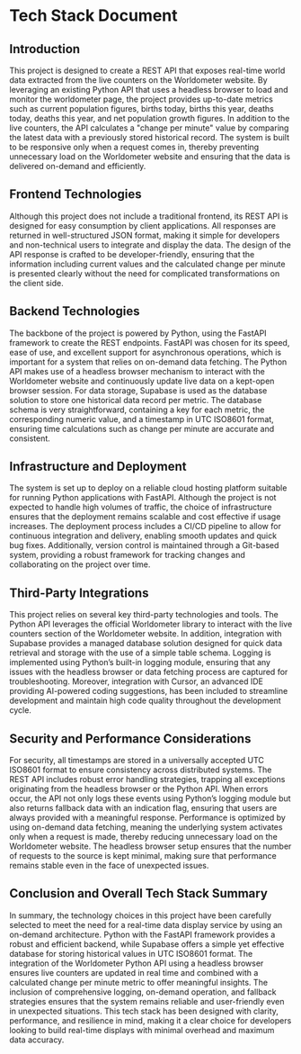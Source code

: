 # Tech Stack Document

## Introduction

This project is designed to create a REST API that exposes real-time world data extracted from the live counters on the Worldometer website. By leveraging an existing Python API that uses a headless browser to load and monitor the worldometer page, the project provides up-to-date metrics such as current population figures, births today, births this year, deaths today, deaths this year, and net population growth figures. In addition to the live counters, the API calculates a "change per minute" value by comparing the latest data with a previously stored historical record. The system is built to be responsive only when a request comes in, thereby preventing unnecessary load on the Worldometer website and ensuring that the data is delivered on-demand and efficiently.

## Frontend Technologies

Although this project does not include a traditional frontend, its REST API is designed for easy consumption by client applications. All responses are returned in well-structured JSON format, making it simple for developers and non-technical users to integrate and display the data. The design of the API response is crafted to be developer-friendly, ensuring that the information including current values and the calculated change per minute is presented clearly without the need for complicated transformations on the client side.

## Backend Technologies

The backbone of the project is powered by Python, using the FastAPI framework to create the REST endpoints. FastAPI was chosen for its speed, ease of use, and excellent support for asynchronous operations, which is important for a system that relies on on-demand data fetching. The Python API makes use of a headless browser mechanism to interact with the Worldometer website and continuously update live data on a kept-open browser session. For data storage, Supabase is used as the database solution to store one historical data record per metric. The database schema is very straightforward, containing a key for each metric, the corresponding numeric value, and a timestamp in UTC ISO8601 format, ensuring time calculations such as change per minute are accurate and consistent.

## Infrastructure and Deployment

The system is set up to deploy on a reliable cloud hosting platform suitable for running Python applications with FastAPI. Although the project is not expected to handle high volumes of traffic, the choice of infrastructure ensures that the deployment remains scalable and cost effective if usage increases. The deployment process includes a CI/CD pipeline to allow for continuous integration and delivery, enabling smooth updates and quick bug fixes. Additionally, version control is maintained through a Git-based system, providing a robust framework for tracking changes and collaborating on the project over time.

## Third-Party Integrations

This project relies on several key third-party technologies and tools. The Python API leverages the official Worldometer library to interact with the live counters section of the Worldometer website. In addition, integration with Supabase provides a managed database solution designed for quick data retrieval and storage with the use of a simple table schema. Logging is implemented using Python’s built-in logging module, ensuring that any issues with the headless browser or data fetching process are captured for troubleshooting. Moreover, integration with Cursor, an advanced IDE providing AI-powered coding suggestions, has been included to streamline development and maintain high code quality throughout the development cycle.

## Security and Performance Considerations

For security, all timestamps are stored in a universally accepted UTC ISO8601 format to ensure consistency across distributed systems. The REST API includes robust error handling strategies, trapping all exceptions originating from the headless browser or the Python API. When errors occur, the API not only logs these events using Python’s logging module but also returns fallback data with an indication flag, ensuring that users are always provided with a meaningful response. Performance is optimized by using on-demand data fetching, meaning the underlying system activates only when a request is made, thereby reducing unnecessary load on the Worldometer website. The headless browser setup ensures that the number of requests to the source is kept minimal, making sure that performance remains stable even in the face of unexpected issues.

## Conclusion and Overall Tech Stack Summary

In summary, the technology choices in this project have been carefully selected to meet the need for a real-time data display service by using an on-demand architecture. Python with the FastAPI framework provides a robust and efficient backend, while Supabase offers a simple yet effective database for storing historical values in UTC ISO8601 format. The integration of the Worldometer Python API using a headless browser ensures live counters are updated in real time and combined with a calculated change per minute metric to offer meaningful insights. The inclusion of comprehensive logging, on-demand operation, and fallback strategies ensures that the system remains reliable and user-friendly even in unexpected situations. This tech stack has been designed with clarity, performance, and resilience in mind, making it a clear choice for developers looking to build real-time displays with minimal overhead and maximum data accuracy.
